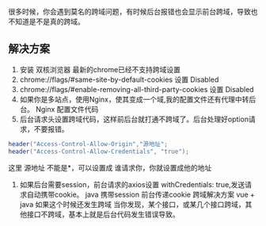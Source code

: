 很多时候，你会遇到莫名的跨域问题，有时候后台报错也会显示前台跨域，导致也不知道是不是真的跨域。
## 解决方案
1. 安装 双核浏览器 最新的chrome已经不支持跨域设置
2. chrome://flags/#same-site-by-default-cookies 设置 Disabled
3. chrome://flags/#enable-removing-all-third-party-cookies 设置 Disabled
4. 如果你是多站点，使用Nginx，使其变成一个域,我的配置文件还有代理中转后台。
Nginx 配置文件代码                                 
1. 后台请求头设置跨域代码，这样前后台就打通不跨域了。后台处理好option请求，不要报错。
```java
header("Access-Control-Allow-Origin","源地址";
header("Access-Control-Allow-Credentials", "true");
```
这里 源地址 不能是*，可以设置成 谁请求你，你就设置成他的地址
1. 如果后台需要session，前台请求的axios设置 withCredentials: true,发送请求自动携带cookie。 java 携带session 前台传递cookie 跨域解决方案 vue + java
如果这个时候还发生跨域
当你发现，某个接口，或某几个接口跨域，其他接口不跨域，基本上就是后台代码发生错误导致。
 